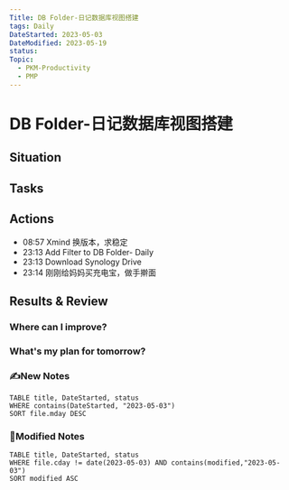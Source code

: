 ```yaml
---
Title: DB Folder-日记数据库视图搭建
tags: Daily
DateStarted: 2023-05-03
DateModified: 2023-05-19
status:
Topic:
  - PKM-Productivity
  - PMP
---
```


# DB Folder-日记数据库视图搭建

## Situation

## Tasks

## Actions

- 08:57 Xmind 换版本，求稳定
- 23:13 Add Filter to DB Folder- Daily
- 23:13 Download Synology Drive
- 23:14 刚刚给妈妈买充电宝，做手擀面

## Results & Review

### Where can I improve?

### What's my plan for tomorrow?

### ✍️New Notes

```dataview
TABLE title, DateStarted, status
WHERE contains(DateStarted, "2023-05-03")
SORT file.mday DESC
```

### 📝Modified Notes

```dataview
TABLE title, DateStarted, status
WHERE file.cday != date(2023-05-03) AND contains(modified,"2023-05-03")
SORT modified ASC
```
